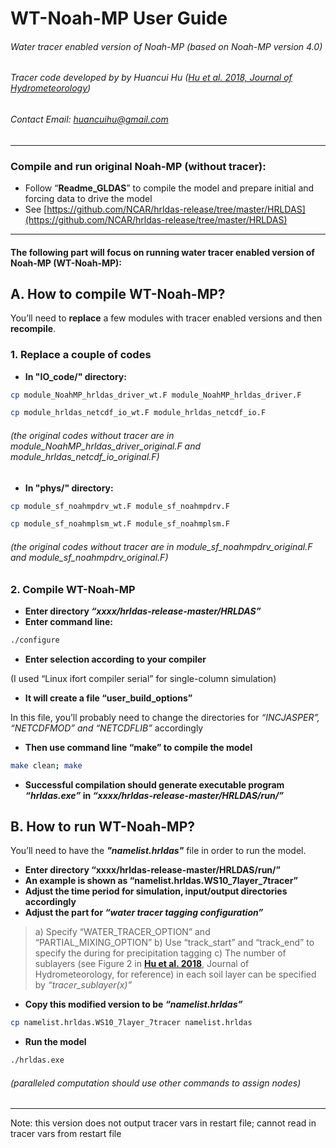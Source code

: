 # WT-Noah-MP User Guide
###### Water tracer enabled version of Noah-MP (based on Noah-MP version 4.0)

###### Tracer code developed by by Huancui Hu ([Hu et al. 2018, Journal of Hydrometeorology](https://journals.ametsoc.org/doi/full/10.1175/JHM-D-17-0202.1))

###### Contact Email: huancuihu@gmail.com

---
### Compile and run original Noah-MP (without tracer):
   - Follow “**Readme_GLDAS**” to compile the model and prepare initial and forcing data to drive the model
   - See [https://github.com/NCAR/hrldas-release/tree/master/HRLDAS](https://github.com/NCAR/hrldas-release/tree/master/HRLDAS)

***
#### The following part will focus on running water tracer enabled version of Noah-MP (WT-Noah-MP):

## A. How to compile WT-Noah-MP?
You’ll need to **replace** a few modules with tracer enabled versions and then **recompile**.

### 1. Replace a couple of codes

- **In "IO_code/" directory:**

```sh
cp module_NoahMP_hrldas_driver_wt.F module_NoahMP_hrldas_driver.F
```

```sh
cp module_hrldas_netcdf_io_wt.F module_hrldas_netcdf_io.F
```
###### (the original codes without tracer are in *module_NoahMP_hrldas_driver_original.F* and *module_hrldas_netcdf_io_original.F*)

- **In "phys/" directory:**
```sh
cp module_sf_noahmpdrv_wt.F module_sf_noahmpdrv.F
```
```sh
cp module_sf_noahmplsm_wt.F module_sf_noahmplsm.F
```
###### (the original codes without tracer are in *module_sf_noahmpdrv_original.F* and *module_sf_noahmpdrv_original.F*)

### 2. Compile WT-Noah-MP
- **Enter directory _“xxxx/hrldas-release-master/HRLDAS”_**
- **Enter command line:**
```sh
./configure
```
- **Enter selection according to your compiler**

(I used “Linux ifort compiler serial” for single-column simulation)
- **It will create a file “user_build_options”**

In this file, you’ll probably need to change the directories for _“INCJASPER”, “NETCDFMOD” and “NETCDFLIB”_ accordingly

- **Then use command line “make” to compile the model**
```sh
make clean; make
```
- **Successful compilation should generate executable program _“hrldas.exe”_ in _“xxxx/hrldas-release-master/HRLDAS/run/”_**


## B. How to run WT-Noah-MP?
You’ll need to have the **_"namelist.hrldas"_** file in order to run the model.

- **Enter directory “xxxx/hrldas-release-master/HRLDAS/run/”**
- **An example is shown as “namelist.hrldas.WS10_7layer_7tracer”**
- **Adjust the time period for simulation, input/output directories accordingly**
- **Adjust the part for _“water tracer tagging configuration”_**


>a) Specify “WATER_TRACER_OPTION” and “PARTIAL_MIXING_OPTION”
>b) Use “track_start” and “track_end” to specify the during for precipitation tagging
>c) The number of sublayers (see Figure 2 in [**Hu et al. 2018**](https://journals.ametsoc.org/doi/full/10.1175/JHM-D-17-0202.1), Journal of Hydrometeorology, for reference) in each soil layer can be specified by _“tracer_sublayer(x)”_

- **Copy this modified version to be _“namelist.hrldas”_**
```sh
cp namelist.hrldas.WS10_7layer_7tracer namelist.hrldas
```
- **Run the model**
```sh
./hrldas.exe
```
###### (paralleled computation should use other commands to assign nodes)

---
Note: this version does not output tracer vars in restart file; cannot read in tracer vars from restart file
